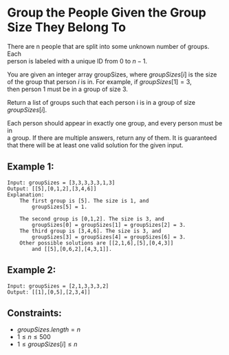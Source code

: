 # Group the People Given the Group Size They Belong To

There are n people that are split into some unknown number of groups. Each  
person is labeled with a unique ID from 0 to $n - 1$.

You are given an integer array groupSizes, where $groupSizes[i]$ is the size  
of the group that person $i$ is in. For example, if $groupSizes[1] = 3$,  
then person $1$ must be in a group of size $3$.

Return a list of groups such that each person i is in a group of size  
$groupSizes[i]$.

Each person should appear in exactly one group, and every person must be in  
a group. If there are multiple answers, return any of them. It is guaranteed  
that there will be at least one valid solution for the given input.

 

## Example 1:

    Input: groupSizes = [3,3,3,3,3,1,3]
    Output: [[5],[0,1,2],[3,4,6]]
    Explanation: 
        The first group is [5]. The size is 1, and  
            groupSizes[5] = 1.

        The second group is [0,1,2]. The size is 3, and 
            groupSizes[0] = groupSizes[1] = groupSizes[2] = 3.
        The third group is [3,4,6]. The size is 3, and 
            groupSizes[3] = groupSizes[4] = groupSizes[6] = 3.
        Other possible solutions are [[2,1,6],[5],[0,4,3]] 
            and [[5],[0,6,2],[4,3,1]].

## Example 2:

    Input: groupSizes = [2,1,3,3,3,2]
    Output: [[1],[0,5],[2,3,4]]
    
    
    
## Constraints:

* $groupSizes.length = n$
* $1 \le n \le 500$
* $1 \le groupSizes[i] \le n$

